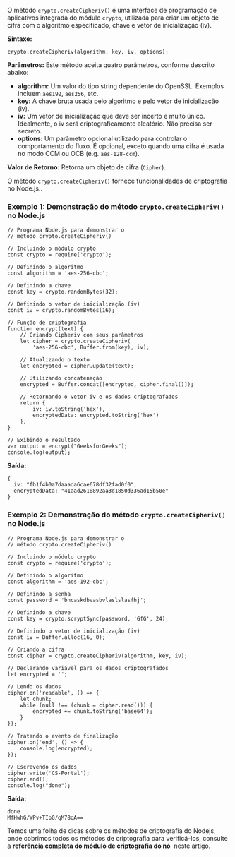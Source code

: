 O método `crypto.createCipheriv()` é uma interface de programação de aplicativos integrada do módulo `crypto`, utilizada para criar um objeto de cifra com o algoritmo especificado, chave e vetor de inicialização (iv).

**Sintaxe:**

```
crypto.createCipheriv(algorithm, key, iv, options);
```

**Parâmetros:** Este método aceita quatro parâmetros, conforme descrito abaixo:

- **algorithm:** Um valor do tipo string dependente do OpenSSL. Exemplos incluem `aes192`, `aes256`, etc.
- **key:** A chave bruta usada pelo algoritmo e pelo vetor de inicialização (iv).
- **iv:** Um vetor de inicialização que deve ser incerto e muito único. Idealmente, o iv será criptograficamente aleatório. Não precisa ser secreto.
- **options:** Um parâmetro opcional utilizado para controlar o comportamento do fluxo. É opcional, exceto quando uma cifra é usada no modo CCM ou OCB (e.g. `aes-128-ccm`).

**Valor de Retorno:** Retorna um objeto de cifra (`Cipher`).

O método `crypto.createCipheriv()` fornece funcionalidades de criptografia no Node.js..

### **Exemplo 1:** Demonstração do método `crypto.createCipheriv()` no Node.js

```
// Programa Node.js para demonstrar o
// método crypto.createCipheriv()

// Incluindo o módulo crypto
const crypto = require('crypto');

// Definindo o algoritmo
const algorithm = 'aes-256-cbc';

// Definindo a chave
const key = crypto.randomBytes(32);

// Definindo o vetor de inicialização (iv)
const iv = crypto.randomBytes(16);

// Função de criptografia
function encrypt(text) {
    // Criando Cipheriv com seus parâmetros
    let cipher = crypto.createCipheriv(
        'aes-256-cbc', Buffer.from(key), iv);

    // Atualizando o texto
    let encrypted = cipher.update(text);

    // Utilizando concatenação
    encrypted = Buffer.concat([encrypted, cipher.final()]);

    // Retornando o vetor iv e os dados criptografados
    return {
        iv: iv.toString('hex'),
        encryptedData: encrypted.toString('hex')
    };
}

// Exibindo o resultado
var output = encrypt("GeeksforGeeks");
console.log(output);
```

**Saída:**

```
{
  iv: "fb1f4b0a7daaada6cae678df32fad0f0",
  encryptedData: "41aad2618892aa3d1850d336ad15b50e"
}
```

### **Exemplo 2:** Demonstração do método `crypto.createCipheriv()` no Node.js

```
// Programa Node.js para demonstrar o
// método crypto.createCipheriv()

// Incluindo o módulo crypto
const crypto = require('crypto');

// Definindo o algoritmo
const algorithm = 'aes-192-cbc';

// Definindo a senha
const password = 'bncaskdbvasbvlaslslasfhj';

// Definindo a chave
const key = crypto.scryptSync(password, 'GfG', 24);

// Definindo o vetor de inicialização (iv)
const iv = Buffer.alloc(16, 0);

// Criando a cifra
const cipher = crypto.createCipheriv(algorithm, key, iv);

// Declarando variável para os dados criptografados
let encrypted = '';

// Lendo os dados
cipher.on('readable', () => {
    let chunk;
    while (null !== (chunk = cipher.read())) {
        encrypted += chunk.toString('base64');
    }
});

// Tratando o evento de finalização
cipher.on('end', () => {
    console.log(encrypted);
});

// Escrevendo os dados
cipher.write('CS-Portal');
cipher.end();
console.log("done");
```

**Saída:**

```
done
MfHwhG/WPv+TIbG/qM78qA==
```

Temos uma folha de dicas sobre os métodos de criptografia do Nodejs, onde cobrimos todos os métodos de criptografia para verificá-los, consulte a **referência completa do módulo de criptografia do nó**  neste artigo.



